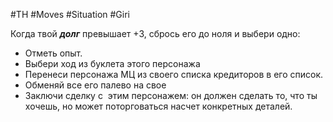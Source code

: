 #TH #Moves #Situation #Giri 

Когда твой ***долг*** превышает +3, сбрось его до ноля и выбери одно:
- Отметь опыт.
- Выбери ход из буклета этого персонажа
- Перенеси персонажа МЦ из своего списка кредиторов в его список.
- Обменяй все его палево на свое
- Заключи сделку с  этим персонажем: он должен сделать то, что ты хочешь, но может поторговаться насчет конкретных деталей.